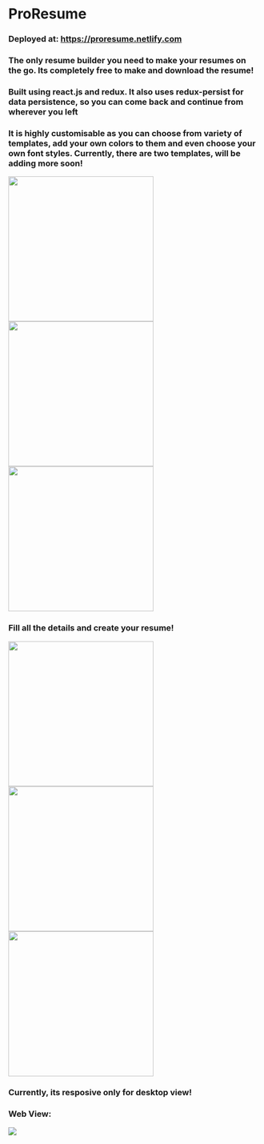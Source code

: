 # ProResume

### Deployed at: https://proresume.netlify.com

### The only resume builder you need to make your resumes on the go. Its completely free to make and download the resume!
### Built using react.js and redux. It also uses redux-persist for data persistence, so you can come back and continue from wherever you left

### It is highly customisable as you can choose from variety of templates, add your own colors to them and even choose your own font styles. Currently, there are two templates, will be adding more soon!

<img src="src/Assets/templates.png" width="290" >  <img src="src/Assets/colors.png" width="290" > <img src="src/Assets/fonts.png" width="290" >

### Fill all the details and create your resume!

<img src="src/Assets/work.png" width="290" >  <img src="src/Assets/edu.png" width="290" > <img src="src/Assets/skills.png" width="290" >

### Currently, its resposive only for desktop view!

### Web View:

![](src/Assets/webview1.png)
